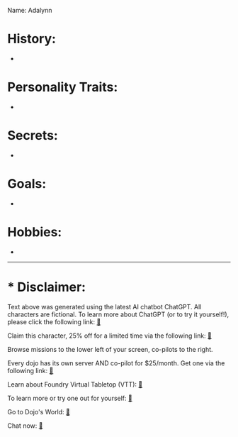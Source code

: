 Name: Adalynn

# History:

-

# Personality Traits:

-

# Secrets:

-


# Goals:

-

# Hobbies:

-

---
# * Disclaimer:  

Text above was generated using the latest AI chatbot ChatGPT.  All characters are fictional.  To learn more about ChatGPT (or to try it yourself!), please click the following link: [:green_book:](https://openai.com/blog/chatgpt/)

Claim this character, 25% off for a limited time via the following link: [:closed_book:](https://blog.workmates.live/deal-on-a-dojo)

Browse missions to the lower left of your screen, co-pilots to the right.

Every dojo has its own server AND co-pilot for $25/month.  Get one via the following link: [:orange_book:](https://workmates.live/marketplace)

Learn about Foundry Virtual Tabletop (VTT): [:ledger:](https://foundryvtt.com/)

To learn more or try one out for yourself: [:blue_book:](https://workdojos.com)

Go to Dojo's World: [:notebook_with_decorative_cover:](https://dojos.world)

Chat now: [:notebook:](https://chat.workmates.live/channel/support)
